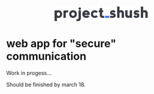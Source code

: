 <div align="center"><img src ="assets/images/250x250_color.png"/></div>

# web app for "secure" communication

Work in progess...

Should be finished by march 18.
